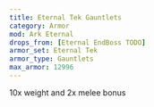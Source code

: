 ```yaml
---
title: Eternal Tek Gauntlets
category: Armor
mod: Ark Eternal
drops_from: [Eternal EndBoss TODO]
armor_set: Eternal Tek
armor_type: Gauntlets
max_armor: 12996
---
```


10x weight and 2x melee bonus
